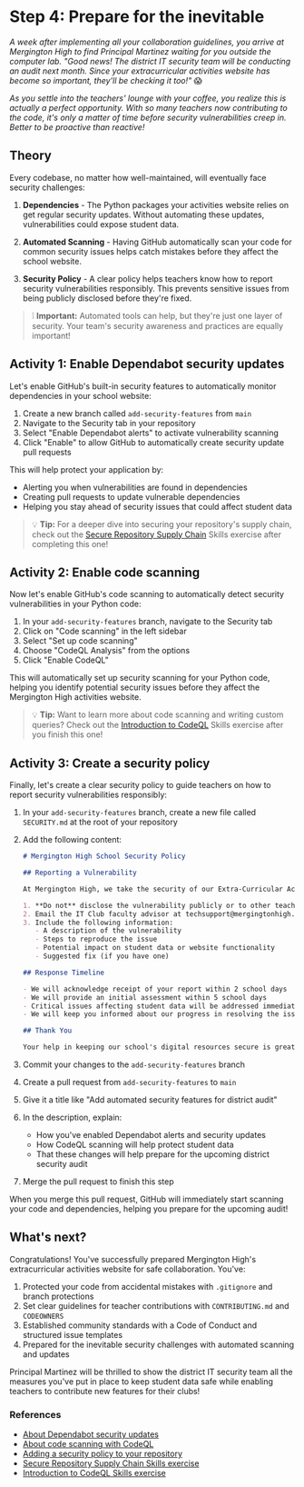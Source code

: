 # Step 4: Prepare for the inevitable

_A week after implementing all your collaboration guidelines, you arrive at Mergington High to find Principal Martinez waiting for you outside the computer lab. "Good news! The district IT security team will be conducting an audit next month. Since your extracurricular activities website has become so important, they'll be checking it too!"_ 😱

_As you settle into the teachers' lounge with your coffee, you realize this is actually a perfect opportunity. With so many teachers now contributing to the code, it's only a matter of time before security vulnerabilities creep in. Better to be proactive than reactive!_

## Theory

Every codebase, no matter how well-maintained, will eventually face security challenges:

1. **Dependencies** - The Python packages your activities website relies on get regular security updates. Without automating these updates, vulnerabilities could expose student data.

2. **Automated Scanning** - Having GitHub automatically scan your code for common security issues helps catch mistakes before they affect the school website.

3. **Security Policy** - A clear policy helps teachers know how to report security vulnerabilities responsibly. This prevents sensitive issues from being publicly disclosed before they're fixed.

> ❕ **Important:** Automated tools can help, but they're just one layer of security. Your team's security awareness and practices are equally important!

## Activity 1: Enable Dependabot security updates

Let's enable GitHub's built-in security features to automatically monitor dependencies in your school website:

1. Create a new branch called `add-security-features` from `main`
2. Navigate to the Security tab in your repository
3. Select "Enable Dependabot alerts" to activate vulnerability scanning
4. Click "Enable" to allow GitHub to automatically create security update pull requests

This will help protect your application by:

- Alerting you when vulnerabilities are found in dependencies
- Creating pull requests to update vulnerable dependencies
- Helping you stay ahead of security issues that could affect student data

> 💡 **Tip:** For a deeper dive into securing your repository's supply chain, check out the [Secure Repository Supply Chain](https://github.com/skills/secure-repository-supply-chain) Skills exercise after completing this one!

## Activity 2: Enable code scanning

Now let's enable GitHub's code scanning to automatically detect security vulnerabilities in your Python code:

1. In your `add-security-features` branch, navigate to the Security tab
2. Click on "Code scanning" in the left sidebar
3. Select "Set up code scanning"
4. Choose "CodeQL Analysis" from the options
5. Click "Enable CodeQL"

This will automatically set up security scanning for your Python code, helping you identify potential security issues before they affect the Mergington High activities website.

> 💡 **Tip:** Want to learn more about code scanning and writing custom queries? Check out the [Introduction to CodeQL](https://github.com/skills/introduction-to-codeql) Skills exercise after you finish this one!

## Activity 3: Create a security policy

Finally, let's create a clear security policy to guide teachers on how to report security vulnerabilities responsibly:

1. In your `add-security-features` branch, create a new file called `SECURITY.md` at the root of your repository
2. Add the following content:

   ```markdown
   # Mergington High School Security Policy

   ## Reporting a Vulnerability

   At Mergington High, we take the security of our Extra-Curricular Activities website seriously, especially since it contains student information. If you discover a security vulnerability, please follow these steps:

   1. **Do not** disclose the vulnerability publicly or to other teachers/students
   2. Email the IT Club faculty advisor at techsupport@mergingtonhigh.example.edu with details about the vulnerability
   3. Include the following information:
      - A description of the vulnerability
      - Steps to reproduce the issue
      - Potential impact on student data or website functionality
      - Suggested fix (if you have one)

   ## Response Timeline

   - We will acknowledge receipt of your report within 2 school days
   - We will provide an initial assessment within 5 school days
   - Critical issues affecting student data will be addressed immediately
   - We will keep you informed about our progress in resolving the issue

   ## Thank You

   Your help in keeping our school's digital resources secure is greatly appreciated! Responsible disclosure of security vulnerabilities helps protect our entire school community.
   ```

3. Commit your changes to the `add-security-features` branch
4. Create a pull request from `add-security-features` to `main`
5. Give it a title like "Add automated security features for district audit"
6. In the description, explain:
   - How you've enabled Dependabot alerts and security updates
   - How CodeQL scanning will help protect student data
   - That these changes will help prepare for the upcoming district security audit
7. Merge the pull request to finish this step

When you merge this pull request, GitHub will immediately start scanning your code and dependencies, helping you prepare for the upcoming audit!

## What's next?

Congratulations! You've successfully prepared Mergington High's extracurricular activities website for safe collaboration. You've:

1. Protected your code from accidental mistakes with `.gitignore` and branch protections
2. Set clear guidelines for teacher contributions with `CONTRIBUTING.md` and `CODEOWNERS`
3. Established community standards with a Code of Conduct and structured issue templates
4. Prepared for the inevitable security challenges with automated scanning and updates

Principal Martinez will be thrilled to show the district IT security team all the measures you've put in place to keep student data safe while enabling teachers to contribute new features for their clubs!

### References

- [About Dependabot security updates](https://docs.github.com/en/code-security/dependabot/dependabot-security-updates/about-dependabot-security-updates)
- [About code scanning with CodeQL](https://docs.github.com/en/code-security/code-scanning/introduction-to-code-scanning/about-code-scanning-with-codeql)
- [Adding a security policy to your repository](https://docs.github.com/en/code-security/getting-started/adding-a-security-policy-to-your-repository)
- [Secure Repository Supply Chain Skills exercise](https://github.com/skills/secure-repository-supply-chain)
- [Introduction to CodeQL Skills exercise](https://github.com/skills/introduction-to-codeql)
